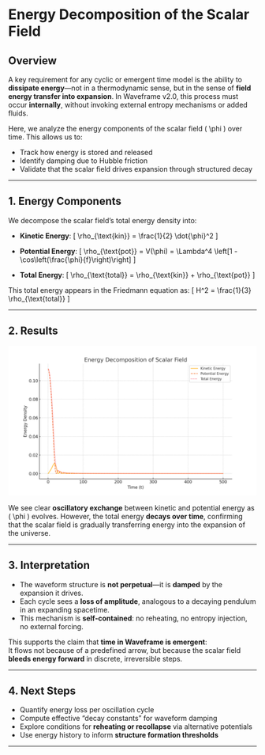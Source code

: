# Energy Decomposition of the Scalar Field

## Overview

A key requirement for any cyclic or emergent time model is the ability to **dissipate energy**—not in a thermodynamic sense, but in the sense of **field energy transfer into expansion**. In Waveframe v2.0, this process must occur **internally**, without invoking external entropy mechanisms or added fluids.

Here, we analyze the energy components of the scalar field \( \phi \) over time. This allows us to:
- Track how energy is stored and released
- Identify damping due to Hubble friction
- Validate that the scalar field drives expansion through structured decay

---

## 1. Energy Components

We decompose the scalar field’s total energy density into:

- **Kinetic Energy**:
\[
\rho_{\text{kin}} = \frac{1}{2} \dot{\phi}^2
\]

- **Potential Energy**:
\[
\rho_{\text{pot}} = V(\phi) = \Lambda^4 \left[1 - \cos\left(\frac{\phi}{f}\right)\right]
\]

- **Total Energy**:
\[
\rho_{\text{total}} = \rho_{\text{kin}} + \rho_{\text{pot}}
\]

This total energy appears in the Friedmann equation as:
\[
H^2 = \frac{1}{3} \rho_{\text{total}}
\]

---

## 2. Results

![Scalar Field Energy](energy_components.png)

We see clear **oscillatory exchange** between kinetic and potential energy as \( \phi \) evolves. However, the total energy **decays over time**, confirming that the scalar field is gradually transferring energy into the expansion of the universe.

---

## 3. Interpretation

- The waveform structure is **not perpetual**—it is **damped** by the expansion it drives.
- Each cycle sees a **loss of amplitude**, analogous to a decaying pendulum in an expanding spacetime.
- This mechanism is **self-contained**: no reheating, no entropy injection, no external forcing.

This supports the claim that **time in Waveframe is emergent**:  
It flows not because of a predefined arrow, but because the scalar field **bleeds energy forward** in discrete, irreversible steps.

---

## 4. Next Steps

- Quantify energy loss per oscillation cycle
- Compute effective “decay constants” for waveform damping
- Explore conditions for **reheating or recollapse** via alternative potentials
- Use energy history to inform **structure formation thresholds**

---
